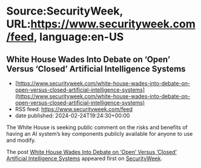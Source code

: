 # Source:SecurityWeek, URL:https://www.securityweek.com/feed, language:en-US

## White House Wades Into Debate on ‘Open’ Versus ‘Closed’ Artificial Intelligence Systems
 - [https://www.securityweek.com/white-house-wades-into-debate-on-open-versus-closed-artificial-intelligence-systems](https://www.securityweek.com/white-house-wades-into-debate-on-open-versus-closed-artificial-intelligence-systems)
 - RSS feed: https://www.securityweek.com/feed
 - date published: 2024-02-24T19:24:30+00:00

<p>The White House is seeking public comment on the risks and benefits of having an AI system’s key components publicly available for anyone to use and modify.</p>
<p>The post <a href="https://www.securityweek.com/white-house-wades-into-debate-on-open-versus-closed-artificial-intelligence-systems/">White House Wades Into Debate on ‘Open’ Versus ‘Closed’ Artificial Intelligence Systems</a> appeared first on <a href="https://www.securityweek.com">SecurityWeek</a>.</p>

